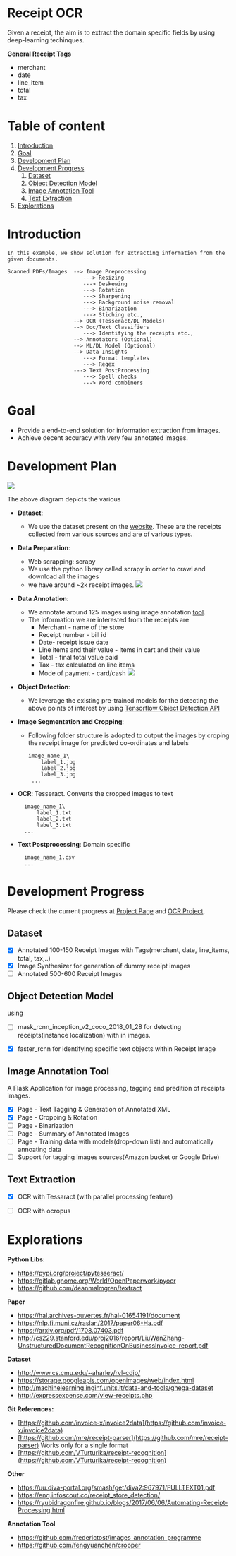 # Receipt OCR

Given a receipt, the aim is to extract the domain specific fields by using deep-learning techinques.

__General Receipt Tags__

- merchant
- date
- line_item
- total
- tax

# Table of content

1. [Introduction](#introduction)
2. [Goal](#goal)
3. [Development Plan](#development-plan)
4. [Development Progress](#development-progress)
    1. [Dataset](dataset)
    2. [Object Detection Model](object_detection_model)
    3. [Image Annotation Tool](image_annotation_tool)
    4. [Text Extraction](text_extraction)
5. [Explorations](explorations)



# Introduction
	In this example, we show solution for extracting information from the given documents.
	

```
Scanned PDFs/Images  --> Image Preprocessing 
                        ---> Resizing
                        ---> Deskewing
                        ---> Rotation
                        ---> Sharpening 
                        ---> Background noise removal
                        ---> Binarization 
                        ---> Stiching etc.,
                     --> OCR (Tesseract/DL Models)
                     --> Doc/Text Classifiers
                        ---> Identifying the receipts etc.,
                     --> Annotators (Optional)
                     --> ML/DL Model (Optional)
                     --> Data Insights 
                        ---> Format templates
                        ---> Regex
                     ---> Text PostProcessing
                        ---> Spell checks
                        ---> Word combiners
```


<!-- _# AIM : Given a receipt, the aim is to extract the domain specific fields by using deep-learning techinques. -->

# Goal
- Provide a end-to-end solution for information extraction from images.
- Achieve decent accuracy with very few annotated images.


# Development Plan
![](./docs/images/block-diagram.jpg)

The above diagram depicts the various 

- __Dataset__:
    - We use the dataset present on the [website](http://expressexpense.com/view-receipts.php).
    These are the receipts collected from various sources and are of various types.
    
- __Data Preparation__:
    - Web scrapping: scrapy 
    - We use the python library called scrapy in order to crawl and download all the images
    - we have around ~2k receipt images.
    ![](./docs/images/ReceiptSwiss.jpg)
    
- __Data Annotation__:
    - We annotate around 125 images using image annotation [tool](https://github.com/frederictost/images_annotation_programme). 
    - The information we are interested from the receipts are 
        - Merchant - name of the store
        - Receipt number - bill id
        - Date-  receipt issue date
        - Line items and their value - items in cart and their value
        - Total - final total value paid
        - Tax - tax calculated on line items
        - Mode of payment - card/cash
    ![](./docs/images/image-anno.png)
    
- __Object Detection__:
    - We leverage the existing pre-trained models for the detecting the above points of interest by using [Tensorflow Object Detection API](https://github.com/tensorflow/models/tree/master/research/object_detection)

- __Image Segmentation and Cropping__:
    - Following folder structure is adopted to output the images by croping the receipt image for predicted co-ordinates and labels
        ```
        image_name_1\
            label_1.jpg
            label_2.jpg
            label_3.jpg
         ...
        ```
- __OCR__: Tesseract. Converts the cropped images to text

        image_name_1\
            label_1.txt
            label_2.txt
            label_3.txt
        ...  
- __Text Postprocessing__: Domain specific 

        image_name_1.csv
        ...

 
# Development Progress

Please check the current progress at [Project Page](https://github.com/Imaginea/vitaFlow/projects/10) and [OCR Project](https://github.com/Imaginea/vitaFlow/projects/8).

## Dataset

- [x] Annotated 100-150 Receipt Images with Tags(merchant, date, line_items, total, tax,..)
- [x] Image Synthesizer for generation of dummy receipt images
- [ ] Annotated 500-600 Receipt Images

## Object Detection Model 


using
- [ ] mask_rcnn_inception_v2_coco_2018_01_28 for detecting receipts(instance localization) with in images.
- [x] faster_rcnn for identifying specific text objects within Receipt Image


## Image Annotation Tool
 
 A Flask Application for image processing, tagging and predition of receipts images.

- [x] Page - Text Tagging & Generation of Annotated XML
- [x] Page - Cropping & Rotation
- [ ] Page - Binarization 
- [ ] Page - Summary of Annotated Images
- [ ] Page - Training data with models(drop-down list) and automatically annoating data
- [ ] Support for tagging images sources(Amazon bucket or Google Drive)

## Text Extraction

- [x] OCR with Tessaract (with parallel processing feature)
- [ ] OCR with ocropus
 

# Explorations

**Python Libs:**
- https://pypi.org/project/pytesseract/
- https://gitlab.gnome.org/World/OpenPaperwork/pyocr
- https://github.com/deanmalmgren/textract

**Paper**
- https://hal.archives-ouvertes.fr/hal-01654191/document 
- https://nlp.fi.muni.cz/raslan/2017/paper06-Ha.pdf
- https://arxiv.org/pdf/1708.07403.pdf
- http://cs229.stanford.edu/proj2016/report/LiuWanZhang-UnstructuredDocumentRecognitionOnBusinessInvoice-report.pdf

**Dataset**
- http://www.cs.cmu.edu/~aharley/rvl-cdip/
- https://storage.googleapis.com/openimages/web/index.html
- http://machinelearning.inginf.units.it/data-and-tools/ghega-dataset
- http://expressexpense.com/view-receipts.php

**Git References:**
- [https://github.com/invoice-x/invoice2data](https://github.com/invoice-x/invoice2data)
- [https://github.com/mre/receipt-parser](https://github.com/mre/receipt-parser) Works only for a single format
- [https://github.com/VTurturika/receipt-recognition](https://github.com/VTurturika/receipt-recognition)

**Other**
- https://uu.diva-portal.org/smash/get/diva2:967971/FULLTEXT01.pdf
- https://eng.infoscout.co/receipt_store_detection/
- https://ryubidragonfire.github.io/blogs/2017/06/06/Automating-Receipt-Processing.html

**Annotation Tool**
- https://github.com/frederictost/images_annotation_programme
- https://github.com/fengyuanchen/cropper